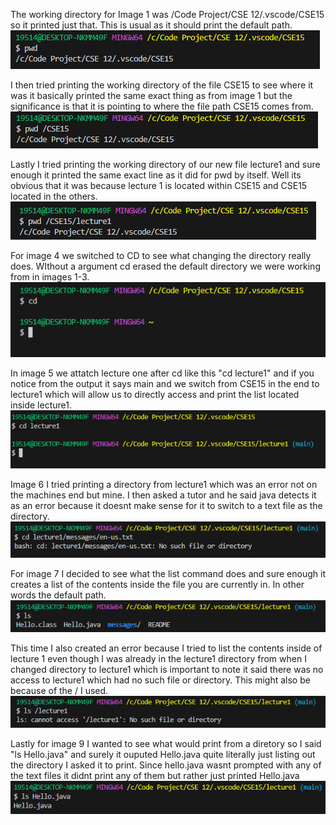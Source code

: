 The working directory for Image 1 was /Code Project/CSE 12/.vscode/CSE15 so it printed just that. This is usual as it should print the default path.
![Image](image1.png)

I then tried printing the working directory of the file CSE15 to see where it was it basically printed the same exact thing as from image 1 but the significance is that it is pointing to where the file path CSE15 comes from.
![Image](image2.png)

Lastly I tried printing the working directory of our new file lecture1 and sure enough it printed the same exact line as it did for pwd by itself. Well its obvious that it was because lecture 1 is located within CSE15 and CSE15 located in the others.
![Image](image3.png)

For image 4 we switched to CD to see what changing the directory really does. WIthout a argument cd erased the default directory we were working from in  images 1-3.
![Image](image4.png)

In image 5 we attatch lecture one after cd like this "cd lecture1" and if you notice from the output it says main and we switch from CSE15 in the end to lecture1 which will allow us to directly access and print the list located inside lecture1.
![Image](image5.png)

Image 6 I tried printing a directory from lecture1 which was an error not on the machines end but mine. I then asked a tutor and he said java detects it as an error because it doesnt make sense for it to switch to a text file as the directory.
![Image](image6.png)

For image 7 I decided to see what the list command does and sure enough it creates a list of the contents inside the file you are currently in. In other words the default path.
![Image](image7.png)

This time I also created an error because I tried to list the contents inside of lecture 1 even though I was already in the lecture1 directory from when I changed directory to lecture1 which is important to note it said there was no access to lecture1 which had no such file or directory. This might also be because of the / I used.
![Image](image8.png)

Lastly for image 9 I wanted to see what would print from a diretory so I said "ls Hello.java" and surely it ouputed Hello.java quite literally just listing out the directory I asked it to print. Since hello.java wasnt prompted with any of the text files it didnt print any of them but rather just printed Hello.java
![Image](Image9.png)
